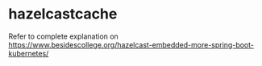 # hazelcastcache

Refer to complete explanation on https://www.besidescollege.org/hazelcast-embedded-more-spring-boot-kubernetes/
